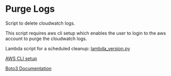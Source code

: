 # Purge Logs
Script to delete cloudwatch logs.

This script requires aws cli setup which enables the user to login to the aws account to purge the cloudwatch logs.

Lambda script for a scheduled cleanup: [lambda_version.py](https://github.com/thevickypedia/purge_cloudwatch/blob/master/lambda_version.py)

[AWS CLI setup](https://docs.aws.amazon.com/polly/latest/dg/setup-aws-cli.html)

[Boto3 Documentation](https://boto3.amazonaws.com/v1/documentation/api/latest/reference/services/cloudwatch.html)